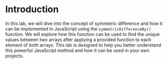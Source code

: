 # Introduction

In this lab, we will dive into the concept of symmetric difference and how it can be implemented in JavaScript using the `symmetricDifferenceBy()` function. We will explore how this function can be used to find the unique values between two arrays after applying a provided function to each element of both arrays. This lab is designed to help you better understand this powerful JavaScript method and how it can be used in your own projects.
